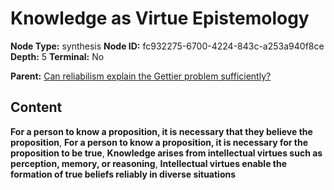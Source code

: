 # Knowledge as Virtue Epistemology

**Node Type:** synthesis
**Node ID:** fc932275-6700-4224-843c-a253a940f8ce
**Depth:** 5
**Terminal:** No

**Parent:** [Can reliabilism explain the Gettier problem sufficiently?](can-reliabilism-explain-the-gettier-problem-sufficiently-antithesis-1448c1e2-afbc-4f7a-9c9f-9bec4ce98f10.md)

## Content

**For a person to know a proposition, it is necessary that they believe the proposition**, **For a person to know a proposition, it is necessary for the proposition to be true**, **Knowledge arises from intellectual virtues such as perception, memory, or reasoning**, **Intellectual virtues enable the formation of true beliefs reliably in diverse situations**
